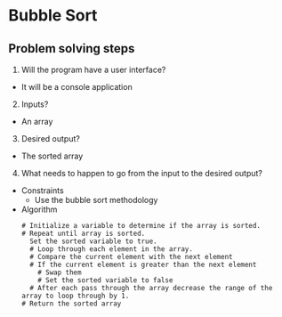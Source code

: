 # Bubble Sort
## Problem solving steps

1. Will the program have a user interface?
  - It will be a console application
2. Inputs?
  - An array
3. Desired output?
  - The sorted array
4. What needs to happen to go from the input to the desired output?
  - Constraints
    - Use the bubble sort methodology
  - Algorithm
    ```
    # Initialize a variable to determine if the array is sorted.
    # Repeat until array is sorted.
      Set the sorted variable to true.
      # Loop through each element in the array.
      # Compare the current element with the next element
      # If the current element is greater than the next element
        # Swap them
        # Set the sorted variable to false
      # After each pass through the array decrease the range of the array to loop through by 1.
    # Return the sorted array
    ```